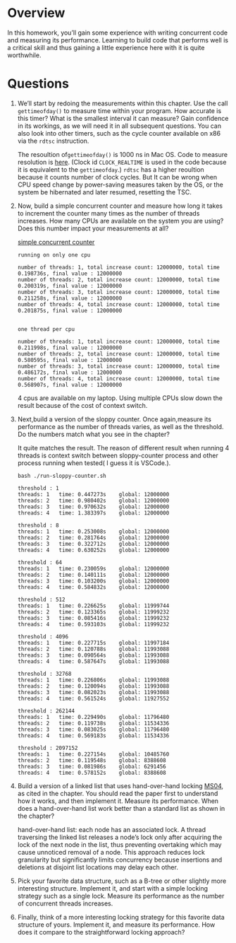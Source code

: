 # Overview

 In this homework, you’ll gain some experience with writing concurrent code and measuring its performance. Learning to build code that performs well is a critical skill and thus gaining a little experience here with it is quite worthwhile.

# Questions

1. We’ll start by redoing the measurements within this chapter. Use the call ```gettimeofday()``` to measure time within your program. How accurate is this timer? What is the smallest interval it can measure? Gain confidence in its workings, as we will need it in all subsequent questions. You can also look into other timers, such as the cycle counter available on x86 via the ```rdtsc``` instruction.

    The resoultion of```gettimeofday()``` is 1000 ns in Mac OS. Code to measure resolution is [here](./get-timer-resolution.c). (Clock id ```CLOCK_REALTIME``` is used in the code because it is equivalent to the ```gettimeofday```.) ```rdtsc``` has a higher reoultion because it counts number of clock cycles. But It can be wrong when CPU speed change by power-saving measures taken by the OS, or the system be hibernated and later resumed, resetting the TSC.

2. Now, build a simple concurrent counter and measure how long it takes to increment the counter many times as the number of threads increases. How many CPUs are available on the system you are using? Does this number impact your measurements at all?

    [simple concurrent counter](./concurrent-counter.c)
    ```
    running on only one cpu

    number of threads: 1, total increase count: 12000000, total time 0.198736s, final value : 12000000
    number of threads: 2, total increase count: 12000000, total time 0.200319s, final value : 12000000
    number of threads: 3, total increase count: 12000000, total time 0.211258s, final value : 12000000
    number of threads: 4, total increase count: 12000000, total time 0.201875s, final value : 12000000


    one thread per cpu

    number of threads: 1, total increase count: 12000000, total time 0.211998s, final value : 12000000
    number of threads: 2, total increase count: 12000000, total time 0.580595s, final value : 12000000
    number of threads: 3, total increase count: 12000000, total time 0.486172s, final value : 12000000
    number of threads: 4, total increase count: 12000000, total time 0.568907s, final value : 12000000
    ```
    4 cpus are available on my laptop. Using multiple CPUs slow down the result because of the cost of context switch.

3. Next,build a version of the sloppy counter. Once again,measure its performance as the number of threads varies, as well as the threshold. Do the numbers match what you see in the chapter?

    It quite matches the result. The reason of different result when running 4 threads is context switch between sloppy-counter process and other process running when tested( I guess it is VSCode.).

    ```
    bash ./run-sloppy-counter.sh

    threshold : 1
    threads: 1   time: 0.447273s    global: 12000000
    threads: 2   time: 0.980402s    global: 12000000
    threads: 3   time: 0.970632s    global: 12000000
    threads: 4   time: 1.383397s    global: 12000000

    threshold : 8
    threads: 1   time: 0.253008s    global: 12000000
    threads: 2   time: 0.281764s    global: 12000000
    threads: 3   time: 0.322712s    global: 12000000
    threads: 4   time: 0.630252s    global: 12000000

    threshold : 64
    threads: 1   time: 0.230059s    global: 12000000
    threads: 2   time: 0.140111s    global: 12000000
    threads: 3   time: 0.103200s    global: 12000000
    threads: 4   time: 0.584832s    global: 12000000

    threshold : 512
    threads: 1   time: 0.226625s    global: 11999744
    threads: 2   time: 0.123365s    global: 11999232
    threads: 3   time: 0.085416s    global: 11999232
    threads: 4   time: 0.593103s    global: 11999232

    threshold : 4096
    threads: 1   time: 0.227715s    global: 11997184
    threads: 2   time: 0.120788s    global: 11993088
    threads: 3   time: 0.090564s    global: 11993088
    threads: 4   time: 0.587647s    global: 11993088

    threshold : 32768
    threads: 1   time: 0.226806s    global: 11993088
    threads: 2   time: 0.120094s    global: 11993088
    threads: 3   time: 0.082023s    global: 11993088
    threads: 4   time: 0.561524s    global: 11927552

    threshold : 262144
    threads: 1   time: 0.229490s    global: 11796480
    threads: 2   time: 0.119738s    global: 11534336
    threads: 3   time: 0.083025s    global: 11796480
    threads: 4   time: 0.569183s    global: 11534336

    threshold : 2097152
    threads: 1   time: 0.227154s    global: 10485760
    threads: 2   time: 0.119548s    global: 8388608
    threads: 3   time: 0.081986s    global: 6291456
    threads: 4   time: 0.578152s    global: 8388608
    ```

4. Build a version of a linked list that uses hand-over-hand locking [MS04](http://people.csail.mit.edu/shanir/publications/concurrent-data-structures.pdf), as cited in the chapter. You should read the paper first to understand how it works, and then implement it. Measure its performance. When does a hand-over-hand list work better than a standard list as shown in the chapter?

    hand-over-hand list: each node has an associated lock. A thread traversing the linked list releases a node’s lock only after acquiring the lock of the next node in the list, thus preventing overtaking which may cause unnoticed removal of a node. This approach reduces lock granularity but significantly limits concurrency because insertions and deletions at disjoint list locations may delay each other.
    
5. Pick your favorite data structure, such as a B-tree or other slightly more interesting structure. Implement it, and start with a simple locking strategy such as a single lock. Measure its performance as the number of concurrent threads increases.

6. Finally, think of a more interesting locking strategy for this favorite data structure of yours. Implement it, and measure its performance. How does it compare to the straightforward locking approach?